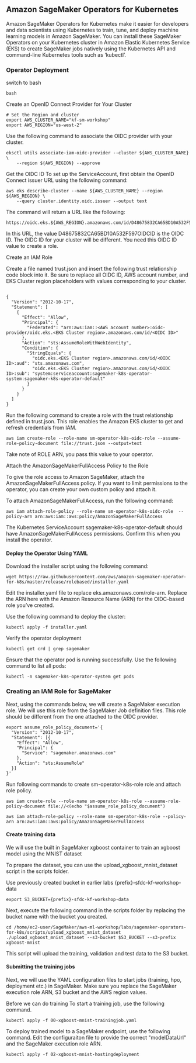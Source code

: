 ## Amazon SageMaker Operators for Kubernetes

Amazon SageMaker Operators for Kubernetes make it easier for developers and data scientists using Kubernetes to train, tune, and deploy machine learning models in Amazon SageMaker. You can install these SageMaker Operators on your Kubernetes cluster in Amazon Elastic Kubernetes Service (EKS) to create SageMaker jobs natively using the Kubernetes API and command-line Kubernetes tools such as ‘kubectl’. 

### Operator Deployment

switch to bash
```
bash
```

Create an OpenID Connect Provider for Your Cluster

```
# Set the Region and cluster
export AWS_CLUSTER_NAME="kf-sm-workshop"
export AWS_REGION="us-west-2"

```

Use the following command to associate the OIDC provider with your cluster.

```
eksctl utils associate-iam-oidc-provider --cluster ${AWS_CLUSTER_NAME} \
    --region ${AWS_REGION} --approve
```

Get the OIDC ID
To set up the ServiceAccount, first obtain the OpenID Connect issuer URL using the following command:

```
aws eks describe-cluster --name ${AWS_CLUSTER_NAME} --region ${AWS_REGION} \
    --query cluster.identity.oidc.issuer --output text
```

The command will return a URL like the following:

```
https://oidc.eks.${AWS_REGION}.amazonaws.com/id/D48675832CA65BD10A532F597OIDCID
```
In this URL, the value D48675832CA65BD10A532F597OIDCID is the OIDC ID. The OIDC ID for your cluster will be different. You need this OIDC ID value to create a role.

Create an IAM Role

Create a file named trust.json and insert the following trust relationship code block into it. Be sure to replace all OIDC ID, AWS account number, and EKS Cluster region placeholders with values corresponding to your cluster.


```

{
  "Version": "2012-10-17",
  "Statement": [
    {
      "Effect": "Allow",
      "Principal": {
        "Federated": "arn:aws:iam::<AWS account number>:oidc-provider/oidc.eks.<EKS Cluster region>.amazonaws.com/id/<OIDC ID>"
      },
      "Action": "sts:AssumeRoleWithWebIdentity",
      "Condition": {
        "StringEquals": {
          "oidc.eks.<EKS Cluster region>.amazonaws.com/id/<OIDC ID>:aud": "sts.amazonaws.com",
          "oidc.eks.<EKS Cluster region>.amazonaws.com/id/<OIDC ID>:sub": "system:serviceaccount:sagemaker-k8s-operator-system:sagemaker-k8s-operator-default"
        }
      }
    }
  ]
}

```
Run the following command to create a role with the trust relationship defined in trust.json. This role enables the Amazon EKS cluster to get and refresh credentials from IAM.

```
aws iam create-role --role-name sm-operator-k8s-oidc-role --assume-role-policy-document file://trust.json --output=text
```

Take note of ROLE ARN, you pass this value to your operator.

Attach the AmazonSageMakerFullAccess Policy to the Role

To give the role access to Amazon SageMaker, attach the AmazonSageMakerFullAccess policy. If you want to limit permissions to the operator, you can create your own custom policy and attach it.

To attach AmazonSageMakerFullAccess, run the following command:

```
aws iam attach-role-policy --role-name sm-operator-k8s-oidc-role  --policy-arn arn:aws:iam::aws:policy/AmazonSageMakerFullAccess

```

The Kubernetes ServiceAccount sagemaker-k8s-operator-default should have AmazonSageMakerFullAccess permissions. Confirm this when you install the operator.


#### Deploy the Operator Using YAML

Download the installer script using the following command:

```
wget https://raw.githubusercontent.com/aws/amazon-sagemaker-operator-for-k8s/master/release/rolebased/installer.yaml

```

Edit the installer.yaml file to replace eks.amazonaws.com/role-arn. Replace the ARN here with the Amazon Resource Name (ARN) for the OIDC-based role you’ve created.

Use the following command to deploy the cluster:

```
kubectl apply -f installer.yaml

```

Verify the operator deployment

```
kubectl get crd | grep sagemaker

```
Ensure that the operator pod is running successfully. Use the following command to list all pods:

```
kubectl -n sagemaker-k8s-operator-system get pods

```

### Creating an IAM Role for SageMaker

Next, using the commands below, we will create a SageMaker execution role. We will use this role from the SageMaker Job definition files. This role should be different from the one attached to the OIDC provider.

```
export assume_role_policy_document='{
  "Version": "2012-10-17",
  "Statement": [{
    "Effect": "Allow",
    "Principal": {
      "Service": "sagemaker.amazonaws.com"
    },
    "Action": "sts:AssumeRole"
  }]
}'

```
Run following commands to create sm-operator-k8s-role role and attach role policy.

```
aws iam create-role --role-name sm-operator-k8s-role --assume-role-policy-document file://<(echo "$assume_role_policy_document")

aws iam attach-role-policy --role-name sm-operator-k8s-role --policy-arn arn:aws:iam::aws:policy/AmazonSageMakerFullAccess

```

#### Create training data

We will use the built in SageMaker xgboost container to train an xgboost model using the MNIST dataset

To prepare the dataset, you can use the upload_xgboost_mnist_dataset script in the scripts folder. 

Use previously created bucket in earlier labs {prefix}-sfdc-kf-workshop-data

```
export S3_BUCKET={prefix}-sfdc-kf-workshop-data

```

Next, execute the following command in the scripts folder by replacing the bucket name with the bucket you created.

```
cd /home/ec2-user/SageMaker/aws-ml-workshop/labs/sagemaker-operators-for-k8s/scripts/upload_xgboost_mnist_dataset
./upload_xgboost_mnist_dataset --s3-bucket $S3_BUCKET --s3-prefix xgboost-mnist

```
This script will upload the training, validation and test data to the S3 bucket.

#### Submitting the training jobs

Next, we will use the YAML configuration files to start jobs (training, hpo, deployment etc.) in SageMaker.  Make sure you replace the SageMaker execution role ARN, S3 bucket and the AWS region values.

Before we can do training 
To start a training job, use the following command.

```
kubectl apply -f 00-xgboost-mnist-trainingjob.yaml

```
To deploy trained model to a SageMaker endpoint, use the following command. Edit the configuraiton file to provide the correct "modelDataUrl" and the SageMaker execution role ARN.


```
kubectl apply -f 02-xgboost-mnist-hostingdeployment

```



